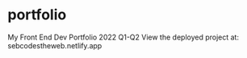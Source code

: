 # portfolio
My Front End Dev Portfolio 2022 Q1-Q2
View the deployed project at: sebcodestheweb.netlify.app
